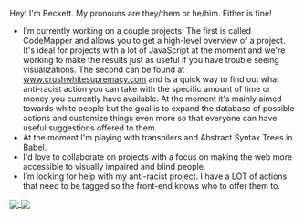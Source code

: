 Hey! I'm Beckett. My pronouns are they/them or he/him. Either is fine!

- I’m currently working on a couple projects.
The first is called CodeMapper and allows you to get a high-level overview of a project. It's ideal for projects with a lot of JavaScript at the moment and we're working to make the results just as useful if you have trouble seeing visualizations.
The second can be found at <a href="https://www.crushwhitesupremacy.com">www.crushwhitesupremacy.com</a> and is a quick way to find out what anti-racist action you can take with the specific amount of time or money you currently have available. At the moment it's mainly aimed towards white people but the goal is to expand the database of possible actions and customize things even more so that everyone can have useful suggestions offered to them.
- At the moment I'm playing with transpilers and Abstract Syntax Trees in Babel.
- I'd love to collaborate on projects with a focus on making the web more accessible to visually impaired and blind people.
- I’m looking for help with my anti-racist project. I have a LOT of actions that need to be tagged so the front-end knows who to offer them to.

<a href="https://github.com/becketth/github-readme-stats">
  <img align="center" src="https://github-readme-stats.vercel.app/api?username=becketth&show_icons=true&theme=algolia" />
</a>

<a href="https://github.com/becketth/convoychat">
  <img align="center" src="https://github-readme-stats.vercel.app/api/top-langs/?username=becketth&layout=compact&langs_count=8&theme=algolia" />
</a>
